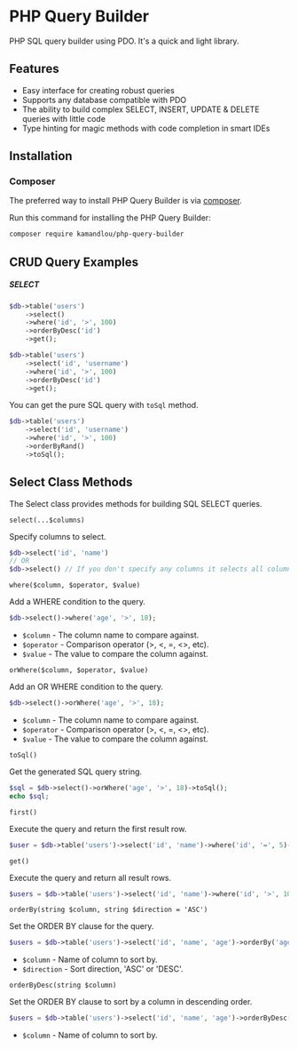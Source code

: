 # PHP Query Builder
PHP SQL query builder using PDO. It's a quick and light library.

## Features
- Easy interface for creating robust queries
- Supports any database compatible with PDO
- The ability to build complex SELECT, INSERT, UPDATE & DELETE queries with little code
- Type hinting for magic methods with code completion in smart IDEs

## Installation
### Composer
The preferred way to install PHP Query Builder is via [composer](http://getcomposer.org/).

Run this command for installing the PHP Query Builder:
```bash
composer require kamandlou/php-query-builder
```

## CRUD Query Examples

##### SELECT

```php
$db->table('users')
    ->select()
    ->where('id', '>', 100)
    ->orderByDesc('id')
    ->get();
```

```php
$db->table('users')
    ->select('id', 'username')
    ->where('id', '>', 100)
    ->orderByDesc('id')
    ->get();
```
You can get the pure SQL query with `toSql` method.
```php
$db->table('users')
    ->select('id', 'username')
    ->where('id', '>', 100)
    ->orderByRand()
    ->toSql();
```

## Select Class Methods
The Select class provides methods for building SQL SELECT queries.

`select(...$columns)`

Specify columns to select.

```php
$db->select('id', 'name')
// OR
$db->select() // If you don't specify any columns it selects all columns
```

`where($column, $operator, $value)`

Add a WHERE condition to the query.

```php
$db->select()->where('age', '>', 18);
```

- `$column` - The column name to compare against.
- `$operator` - Comparison operator (>, <, =, <>, etc).
- `$value` - The value to compare the column against.

`orWhere($column, $operator, $value)`

Add an OR WHERE condition to the query.
```php
$db->select()->orWhere('age', '>', 18);
```
- `$column` - The column name to compare against.
- `$operator` - Comparison operator (>, <, =, <>, etc).
- `$value` - The value to compare the column against.

`toSql()`

Get the generated SQL query string.
```php
$sql = $db->select()->orWhere('age', '>', 18)->toSql();
echo $sql;
```

`first()`

Execute the query and return the first result row.
```php
$user = $db->table('users')->select('id', 'name')->where('id', '=', 5)->first();
```

`get()`

Execute the query and return all result rows.
```php
$users = $db->table('users')->select('id', 'name')->where('id', '>', 100)->get();
```

`orderBy(string $column, string $direction = 'ASC')`

Set the ORDER BY clause for the query.
```php
$users = $db->table('users')->select('id', 'name', 'age')->orderBy('age', 'DESC')->get();
```
- `$column` - Name of column to sort by.
- `$direction` - Sort direction, 'ASC' or 'DESC'.

`orderByDesc(string $column)`

Set the ORDER BY clause to sort by a column in descending order.
```php
$users = $db->table('users')->select('id', 'name', 'age')->orderByDesc('age')->get();
```
- `$column` - Name of column to sort by.